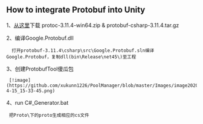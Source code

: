 ## How to integrate Protobuf into Unity
1、[从这里](https://github.com/protocolbuffers/protobuf/releases/tag/v3.11.4)下载 protoc-3.11.4-win64.zip & protobuf-csharp-3.11.4.tar.gz

2、编译Google.Protobuf.dll

      打开protobuf-3.11.4\csharp\src\Google.Protobuf.sln编译Google.Protobuf，复制dll(bin\Release\net45\)至工程

3、创建ProtobufTool傻瓜包

     [!image](https://github.com/xukunn1226/PoolManager/blob/master/Images/image2020-4-15_15-33-45.png)

4、run C#_Generator.bat

     把Proto\下的proto生成相应的cs文件